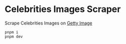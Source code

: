 # Celebrities Images Scraper

Scrape Celebrities Images on [Getty Image](https://www.gettyimages.com)

```shell
pnpm i
pnpm dev
```
